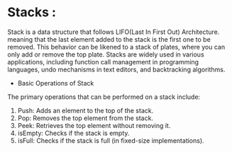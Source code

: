 # Stacks :

Stack is a data structure that follows LIFO(Last In First Out) Architecture.
meaning that the last element added to the stack is the first one to be removed. 
This behavior can be likened to a stack of plates, where you can only add or remove the top plate.
Stacks are widely used in various applications, including function call management in programming languages, 
undo mechanisms in text editors, and backtracking algorithms.


- Basic Operations of Stack

The primary operations that can be performed on a stack include:

1. Push: Adds an element to the top of the stack.
2. Pop: Removes the top element from the stack.
3. Peek: Retrieves the top element without removing it.
4. isEmpty: Checks if the stack is empty.
5. isFull: Checks if the stack is full (in fixed-size implementations).